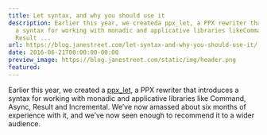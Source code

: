```yaml
---
title: Let syntax, and why you should use it
description: Earlier this year, we createda ppx_let, a PPX rewriter thatintroduces
  a syntax for working with monadic and applicative libraries likeCommand, Async,
  Result ...
url: https://blog.janestreet.com/let-syntax-and-why-you-should-use-it/
date: 2016-06-21T00:00:00-00:00
preview_image: https://blog.janestreet.com/static/img/header.png
featured:
---
```


<p>Earlier this year, we created
a <a href="http://github.com/janestreet/ppx_let">ppx_let</a>, a PPX rewriter that
introduces a syntax for working with monadic and applicative libraries like
Command, Async, Result and Incremental. We’ve now amassed about six months of
experience with it, and we’ve now seen enough to recommend it to a wider
audience.</p>
